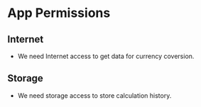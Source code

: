 # App Permissions
## Internet
- We need Internet access to get data for currency coversion. 
## Storage
- We need storage access to store calculation history.



